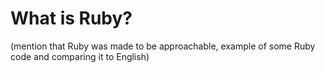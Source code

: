 # What is Ruby?

(mention that Ruby was made to be approachable, example of some Ruby code and comparing it to English)
